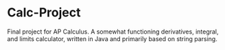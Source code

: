 # Calc-Project

Final project for AP Calculus. A somewhat functioning derivatives, integral, and limits calculator, written in Java and primarily based on string parsing.
